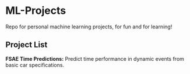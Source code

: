 # ML-Projects
Repo for personal machine learning projects, for fun and for learning!


## Project List
**FSAE Time Predictions:** Predict time performance in dynamic events from basic car specifications.
